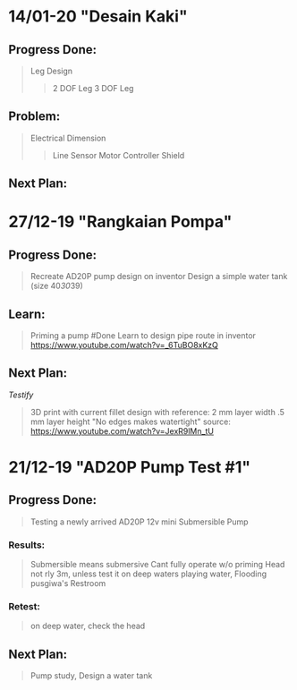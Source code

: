 # 14/01-20 "Desain Kaki"

## Progress Done:
> Leg Design
>> 2 DOF Leg
>> 3 DOF Leg

## Problem:
> Electrical Dimension
>> Line Sensor 
>> Motor Controller
>> Shield

## Next Plan:



# 27/12-19 "Rangkaian Pompa"

## Progress Done:
> Recreate AD20P pump design on inventor
> Design a simple water tank (size 40*30*39)

## Learn:
> Priming a pump      #Done
> Learn to design pipe route in inventor
https://www.youtube.com/watch?v=_6TuBO8xKzQ

## Next Plan:
*Testify*
> 3D print with current fillet design with reference:
2 mm layer width
.5 mm layer height
"No edges makes watertight" 
source: 
https://www.youtube.com/watch?v=JexR9lMn_tU



# 21/12-19 "AD20P Pump Test #1"

## Progress Done:
> Testing a newly arrived AD20P 12v mini Submersible Pump 

### Results:
> Submersible means submersive
> Cant fully operate w/o priming
> Head not rly 3m, unless test it on deep waters
> playing water, Flooding pusgiwa's Restroom

### Retest:
> on deep water, check the head

## Next Plan:
> Pump study, <Priming acquired>
> Design a water tank           
